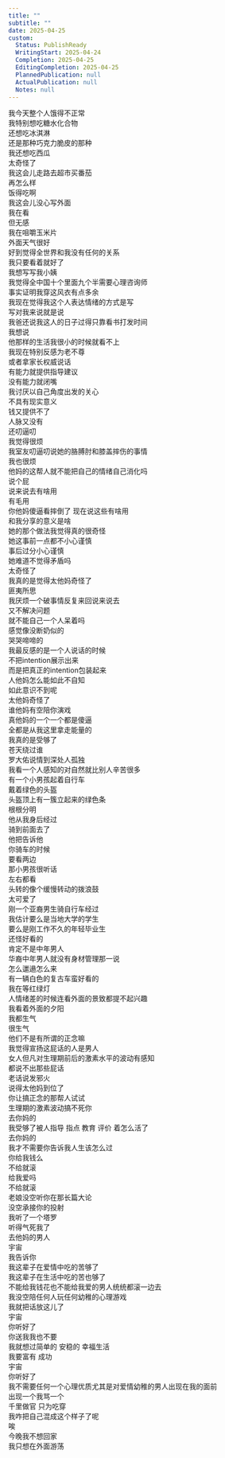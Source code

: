 ```yaml
---    
title: ""    
subtitle: ""    
date: 2025-04-25    
custom:    
  Status: PublishReady    
  WritingStart: 2025-04-24    
  Completion: 2025-04-25    
  EditingCompletion: 2025-04-25    
  PlannedPublication: null    
  ActualPublication: null    
  Notes: null    
---        
```

我今天整个人饿得不正常      
我特别想吃糖水化合物      
还想吃冰淇淋      
还是那种巧克力脆皮的那种        
我还想吃西瓜      
太奇怪了        
我这会儿走路去超市买番茄      
再怎么样      
饭得吃啊        
我这会儿没心写外面      
我在看      
但无感      
我在咀嚼玉米片        
外面天气很好      
好到觉得全世界和我没有任何的关系      
我只要看着就好了        
我想写写我小姨      
我觉得全中国十个里面九个半需要心理咨询师        
事实证明我穿这风衣有点多余        
我现在觉得我这个人表达情绪的方式是写      
写对我来说就是说        
我爸还说我这人的日子过得只靠看书打发时间      
我想说      
他那样的生活我很小的时候就看不上      
我现在特别反感为老不尊      
或者拿家长权威说话      
有能力就提供指导建议      
没有能力就闭嘴      
我讨厌以自己角度出发的关心      
不具有现实意义      
钱又提供不了      
人脉又没有      
还叨逼叨      
我觉得很烦        
我室友叨逼叨说她的胳膊肘和膝盖摔伤的事情      
我也很烦      
他妈的这帮人就不能把自己的情绪自己消化吗      
说个屁      
说来说去有啥用      
有毛用      
你他妈傻逼看摔倒了 现在说这些有啥用      
和我分享的意义是啥      
她的那个做法我觉得真的很奇怪      
她这事前一点都不小心谨慎      
事后过分小心谨慎      
她难道不觉得矛盾吗      
太奇怪了      
我真的是觉得太他妈奇怪了      
匪夷所思        
我厌烦一个破事情反复来回说来说去      
又不解决问题      
就不能自己一个人呆着吗      
感觉像没断奶似的      
哭哭啼啼的        
我最反感的是一个人说话的时候      
不把intention展示出来      
而是把真正的intention包装起来      
人他妈怎么能如此不自知      
如此意识不到呢      
太他妈奇怪了        
谁他妈有空陪你演戏      
真他妈的一个一个都是傻逼      
全都是从我这里拿走能量的        
我真的是受够了        
苍天绕过谁        
罗大佑说情到深处人孤独      
我看一个人感知的对自然就比别人辛苦很多        
有一个小男孩起着自行车      
戴着绿色的头盔      
头盔顶上有一簇立起来的绿色条      
根根分明      
他从我身后经过      
骑到前面去了      
他把告诉他      
你骑车的时候      
要看两边      
那小男孩很听话      
左右都看      
头转的像个缓慢转动的拨浪鼓      
太可爱了        
刚一个亚裔男生骑自行车经过      
我估计要么是当地大学的学生      
要么是刚工作不久的年轻毕业生      
还怪好看的      
肯定不是中年男人      
华裔中年男人就没有身材管理那一说      
怎么邋遢怎么来        
有一辆白色的复古车蛮好看的        
我在等红绿灯        
人情绪差的时候连看外面的景致都提不起兴趣        
我看着外面的夕阳      
我都生气      
很生气        
他们不是有所谓的正念嘛      
我觉得宣扬这屁话的人是男人      
女人但凡对生理期前后的激素水平的波动有感知      
都说不出那些屁话        
老话说发邪火      
说得太他妈到位了      
你让搞正念的那帮人试试      
生理期的激素波动搞不死你      
去你妈的      
我受够了被人指导 指点 教育 评价 着怎么活了      
去你妈的        
我才不需要你告诉我人生该怎么过      
你给我钱么      
不给就滚      
给我爱吗      
不给就滚      
老娘没空听你在那长篇大论      
没空承接你的投射        
我听了一个塔罗      
听得气死我了      
去他妈的男人        
宇宙      
我告诉你      
我这辈子在爱情中吃的苦够了      
我这辈子在生活中吃的苦也够了        
不能给我钱花也不能给我爱的男人统统都滚一边去      
我没空陪任何人玩任何幼稚的心理游戏        
我就把话放这儿了      
宇宙      
你听好了      
你送我我也不要        
我就想过简单的 安稳的 幸福生活      
我要富有 成功         
宇宙      
你听好了      
我不需要任何一个心理优质尤其是对爱情幼稚的男人出现在我的面前      
出现一个我骂一个        
千里做官 只为吃穿      
我咋把自己混成这个样子了呢      
唉        
今晚我不想回家      
我只想在外面游荡        
    